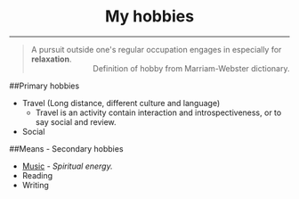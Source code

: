 <!DOCTYPE html PUBLIC "-//W3C//DTD XHTML 1.0 Transitional//EN" "http://www.w3.org/TR/xhtml1/DTD/xhtml1-transitional.dtd"><?xml version="1.0" encoding="utf-8"?><html xmlns="http://www.w3.org/1999/xhtml" xml:lang="en" lang="en"><head><meta charset='utf-8'><meta name="viewport" content="width=device-width, initial-scale=1.0, maximum-scale=1.0"><title>Hobbies</title><link id="MainCSS" type="text/css" rel="stylesheet" href="../static/stylesheets/main.css"/><script type="text/javascript" src=""></script></head><body>

<div align="center"><h1>My hobbies</h1></div><hr>
<div id="definition">
  <blockquote>
    <div>A pursuit outside one's regular occupation engages in especially for <strong>relaxation</strong>.</div>
    <div align="right">Definition of hobby from Marriam-Webster dictionary.</div>
  </blockquote>
</div>


##Primary hobbies
<!-- add @ 2013-07-26 22:19 at Hui Rui hotel, Zhu hai, Guang dong, China --> 

* Travel (Long distance, different culture and language)  
  * Travel is an activity contain interaction and introspectiveness, or to say social and review.  
* Social  




##Means - Secondary hobbies
* [Music](./music.html) - _Spiritual energy._
* Reading
* Writing


<!--
[Science Fiction](./sci-fi.html) - _Imagination!_
[Meditation](./meditation.html)


Reading & Writing ?
Sports & Fitness  ?
Travel            ?

Limited by the power of your theory
  MIND       Reading        <li><a href="./hobbies/reading.html">Reading</a></li>
  Physical   Sport &Fitness <li><a href="./hobbies/sports-and-fitness.html">Sports & Fitness</a></li>
  Experience Traval         <li><a href="./hobbies/travel.html">Travel</a></li>
  Beauty     Photography    <li><a href="./hobbies/photography.html">Photography</a></li>
  Experience Visual         <li><a href="./hobbies/film.html">Film ;&amp Movie</a> - <em>List of films meaningful to me, and I recommended them to others.</em></li>


Interest
* Objective:
  * Reality: The physical world we lived in - Universe.
  * Destiny: The ingelligence generated from the physical world (Universe) - Life.

-->


</body>
</html>
